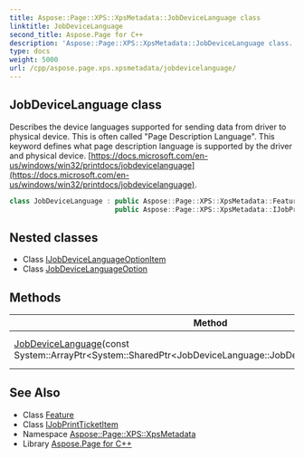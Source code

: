 ```yaml
---
title: Aspose::Page::XPS::XpsMetadata::JobDeviceLanguage class
linktitle: JobDeviceLanguage
second_title: Aspose.Page for C++
description: 'Aspose::Page::XPS::XpsMetadata::JobDeviceLanguage class. Describes the device languages supported for sending data from driver to physical device. This is often called "Page Description Language". This keyword defines what page description language is supported by the driver and physical device.  in C++.'
type: docs
weight: 5000
url: /cpp/aspose.page.xps.xpsmetadata/jobdevicelanguage/
---
```

## JobDeviceLanguage class


Describes the device languages supported for sending data from driver to physical device. This is often called "Page Description Language". This keyword defines what page description language is supported by the driver and physical device. [https://docs.microsoft.com/en-us/windows/win32/printdocs/jobdevicelanguage](https://docs.microsoft.com/en-us/windows/win32/printdocs/jobdevicelanguage).

```cpp
class JobDeviceLanguage : public Aspose::Page::XPS::XpsMetadata::Feature,
                          public Aspose::Page::XPS::XpsMetadata::IJobPrintTicketItem
```

## Nested classes

* Class [IJobDeviceLanguageOptionItem](./ijobdevicelanguageoptionitem/)
* Class [JobDeviceLanguageOption](./jobdevicelanguageoption/)
## Methods

| Method | Description |
| --- | --- |
| [JobDeviceLanguage](./jobdevicelanguage/)(const System::ArrayPtr\<System::SharedPtr\<JobDeviceLanguage::JobDeviceLanguageOption\>\>\&) | Creates a new instance. |
## See Also

* Class [Feature](../feature/)
* Class [IJobPrintTicketItem](../ijobprintticketitem/)
* Namespace [Aspose::Page::XPS::XpsMetadata](../)
* Library [Aspose.Page for C++](../../)
